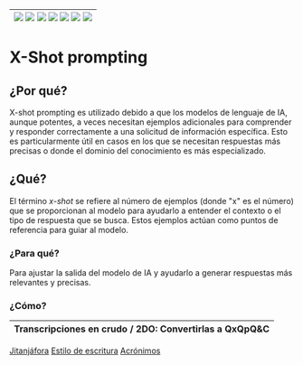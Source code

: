 <div align=right>

|[![](https://img.shields.io/badge/-Inicio-FFF?style=flat&logo=Emlakjet&logoColor=black)](/README.md) [![](https://img.shields.io/badge/-Introducción-FFF?style=flat)](/documentos/intro.md) [![](https://img.shields.io/badge/-Panorámica-FFF?style=flat)](/documentos/panorámica.md) [![](https://img.shields.io/badge/-Prompts-FFF?style=flat)](/documentos/prompts/README.md) [![](https://img.shields.io/badge/-Ingeniería_de_prompts-FFF?style=flat)](/documentos/ingenieriaDePrompts/README.md) [![](https://img.shields.io/badge/-Patrones-FFF?style=flat)](/documentos/ingenieriaDePrompts/patrones/README.md) [![](https://img.shields.io/badge/-Casos_de_uso-FFF?style=flat)](/documentos/casosDeUso/README.md)|
|-|

</div>

# X-Shot prompting

## ¿Por qué?

X-shot prompting es utilizado debido a que los modelos de lenguaje de IA, aunque potentes, a veces necesitan ejemplos adicionales para comprender y responder correctamente a una solicitud de información específica. Esto es particularmente útil en casos en los que se necesitan respuestas más precisas o donde el dominio del conocimiento es más especializado.

## ¿Qué?

El término *x-shot* se refiere al número de ejemplos (donde "x" es el número) que se proporcionan al modelo para ayudarlo a entender el contexto o el tipo de respuesta que se busca. Estos ejemplos actúan como puntos de referencia para guiar al modelo.

### ¿Para qué?

Para ajustar la salida del modelo de IA y ayudarlo a generar respuestas más relevantes y precisas. 

### ¿Cómo?

|Transcripciones en crudo / 2DO: Convertirlas a QxQpQ&C
|-
[Jitanjáfora](/documentos/casosDeUso/aprendizajeJitanjafora.md)
[Estilo de escritura](https://chat.openai.com/share/584af1d9-e459-4fc3-b571-bf8a3c317d66)
[Acrónimos](/documentos/casosDeUso/acronimo.md)
